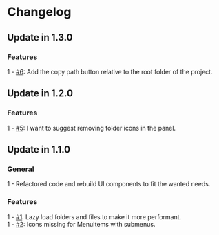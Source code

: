 # Changelog

## Update in 1.3.0

### Features
1 - [#6](https://github.com/Chris2011/netbeans-breadcrumb-explorer/issues/6): Add the copy path button relative to the root folder of the project.  

## Update in 1.2.0

### Features
1 - [#5](https://github.com/Chris2011/netbeans-breadcrumb-explorer/issues/5): I want to suggest removing folder icons in the panel.  

## Update in 1.1.0

### General
1 - Refactored code and rebuild UI components to fit the wanted needs.  

### Features
1 - [#1](https://github.com/Chris2011/netbeans-breadcrumb-explorer/issues/1): Lazy load folders and files to make it more performant.  
1 - [#2](https://github.com/Chris2011/netbeans-breadcrumb-explorer/issues/2): Icons missing for MenuItems with submenus.  